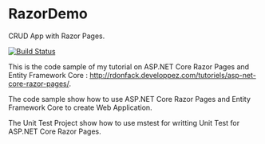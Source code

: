 # RazorDemo
CRUD App with Razor Pages.

[![Build Status](https://dev.azure.com/hinaultdonfack/razorproject/_apis/build/status/hinault.RazorDemo?branchName=master)](https://dev.azure.com/hinaultdonfack/razorproject/_build/latest?definitionId=7&branchName=master)

This is the code sample of my tutorial on ASP.NET Core Razor Pages and Entity Framework Core : http://rdonfack.developpez.com/tutoriels/asp-net-core-razor-pages/. 

The code sample show how to use ASP.NET Core Razor Pages and Entity Framework Core to create Web Application.

The Unit Test Project show how to use mstest for writting Unit Test for ASP.NET Core Razor Pages. 
